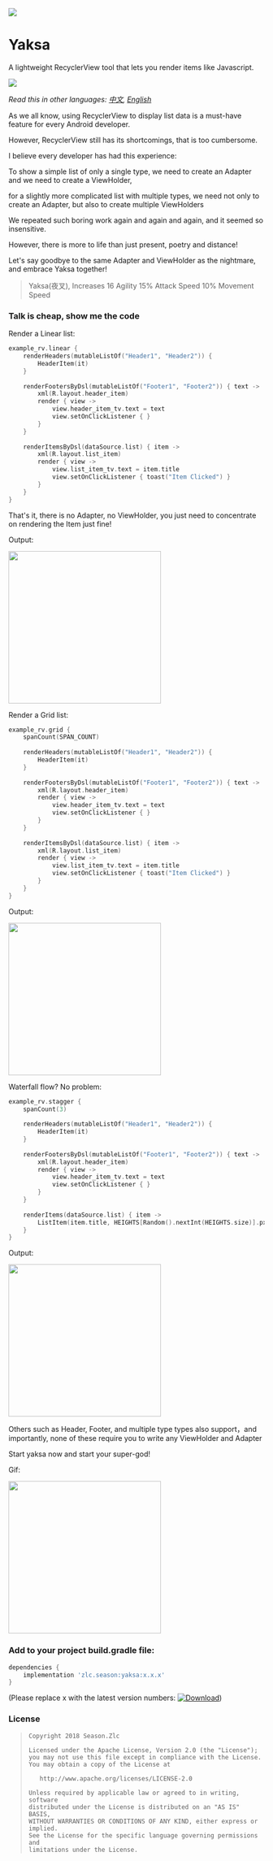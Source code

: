![](https://raw.githubusercontent.com/ssseasonnn/Yaksa/master/yaksa.png)


# Yaksa

A lightweight RecyclerView tool that lets you render items like Javascript.

![](https://img.shields.io/badge/language-kotlin-brightgreen.svg)  

*Read this in other languages: [中文](README.ch.md), [English](README.md)* 

As we all know, using RecyclerView to display list data is a must-have feature for every Android developer.

However, RecyclerView still has its shortcomings, that is too cumbersome.

I believe every developer has had this experience: 

To show a simple list of only a single type, we need to create an Adapter and we need to create a ViewHolder,

for a slightly more complicated list with multiple types, we need not only to create an Adapter, but also to create multiple ViewHolders

We repeated such boring work again and again and again, and it seemed so insensitive.

However, there is more to life than just present, poetry and distance!

Let's say goodbye to the same Adapter and ViewHolder as the nightmare, and embrace Yaksa together!

> Yaksa(夜叉), Increases 16 Agility 15% Attack Speed ​​10% Movement Speed


### Talk is cheap, show me the code

Render a Linear list:

```kotlin
example_rv.linear {
    renderHeaders(mutableListOf("Header1", "Header2")) {
        HeaderItem(it)
    }
    
    renderFootersByDsl(mutableListOf("Footer1", "Footer2")) { text ->
        xml(R.layout.header_item)
        render { view ->
            view.header_item_tv.text = text
            view.setOnClickListener { }
        }
    }
    
    renderItemsByDsl(dataSource.list) { item ->
        xml(R.layout.list_item)
        render { view ->
            view.list_item_tv.text = item.title
            view.setOnClickListener { toast("Item Clicked") }
        }
    }
}
```

That's it, there is no Adapter, no ViewHolder, you just need to concentrate on rendering the Item just fine!

Output:

<img src="https://raw.githubusercontent.com/ssseasonnn/Yaksa/master/screenshot.png" width="300">


Render a Grid list:

```kotlin
example_rv.grid {
    spanCount(SPAN_COUNT)
    
    renderHeaders(mutableListOf("Header1", "Header2")) {
        HeaderItem(it)
    }
    
    renderFootersByDsl(mutableListOf("Footer1", "Footer2")) { text ->
        xml(R.layout.header_item)
        render { view ->
            view.header_item_tv.text = text
            view.setOnClickListener { }
        }
    }
    
    renderItemsByDsl(dataSource.list) { item ->
        xml(R.layout.list_item)
        render { view ->
            view.list_item_tv.text = item.title
            view.setOnClickListener { toast("Item Clicked") }
        }
    }
}

```

Output:

<img src="https://raw.githubusercontent.com/ssseasonnn/Yaksa/master/screenshot-grid.png" width="300">


Waterfall flow? No problem:

```kotlin
example_rv.stagger {
    spanCount(3)
    
    renderHeaders(mutableListOf("Header1", "Header2")) {
        HeaderItem(it)
    }
    
    renderFootersByDsl(mutableListOf("Footer1", "Footer2")) { text ->
        xml(R.layout.header_item)
        render { view ->
            view.header_item_tv.text = text
            view.setOnClickListener { }
        }
    }
    
    renderItems(dataSource.list) { item ->
        ListItem(item.title, HEIGHTS[Random().nextInt(HEIGHTS.size)].px)
    }
}
```

Output:

<img src="https://raw.githubusercontent.com/ssseasonnn/Yaksa/master/screenshot-stagger.png" width="300">


Others such as Header, Footer, and multiple type types also support，and importantly, 
none of these require you to write any ViewHolder and Adapter

Start yaksa now and start your super-god!


Gif:

<img src="https://raw.githubusercontent.com/ssseasonnn/Yaksa/master/example.gif" width="300">


### Add to your project build.gradle file:

```groovy
dependencies {
	implementation 'zlc.season:yaksa:x.x.x'
}
```

(Please replace x with the latest version numbers: [![Download](https://api.bintray.com/packages/ssseasonnn/android/Yaksa/images/download.svg)](https://bintray.com/ssseasonnn/android/Yaksa/_latestVersion))

### License

> ```
> Copyright 2018 Season.Zlc
>
> Licensed under the Apache License, Version 2.0 (the "License");
> you may not use this file except in compliance with the License.
> You may obtain a copy of the License at
>
>    http://www.apache.org/licenses/LICENSE-2.0
>
> Unless required by applicable law or agreed to in writing, software
> distributed under the License is distributed on an "AS IS" BASIS,
> WITHOUT WARRANTIES OR CONDITIONS OF ANY KIND, either express or implied.
> See the License for the specific language governing permissions and
> limitations under the License.
> ```